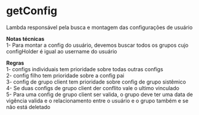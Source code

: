 # getConfig

Lambda responsável pela busca e montagem das configurações de usuário

**Notas técnicas**  
1- Para montar a config do usuário, devemos buscar todos os grupos cujo configHolder é igual ao username do usuário

**Regras**  
1- configs individuais tem prioridade sobre todas outras configs  
2- config filho tem prioridade sobre a config pai  
3- config de grupo client tem prioridade sobre config de grupo sistêmico  
4- Se duas configs de grupo client der conflito vale o ultimo vinculado  
5- Para uma config de grupo client ser valida, o grupo deve ter uma data de vigência valida e o relacionamento entre o usuário e o grupo também e se não está deletado